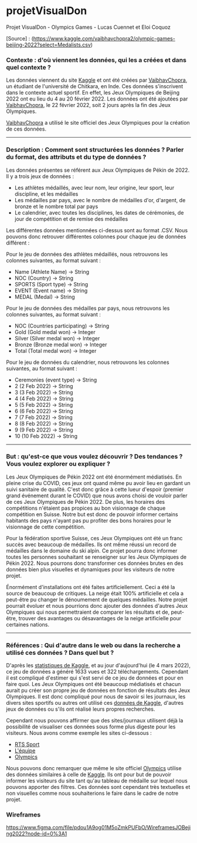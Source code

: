 # projetVisualDon
Projet VisualDon - Olympics Games - Lucas Cuennet et Eloi Coquoz

[Source] : (https://www.kaggle.com/vaibhavchopra2/olympic-games-beijing-2022?select=Medalists.csv)

### Contexte : d'où viennent les données, qui les a créées et dans quel contexte ?
Les données viennent du site [Kaggle](www.kaggle.com) et ont été créées par [VaibhavChopra](https://www.kaggle.com/vaibhavchopra2), un étudiant de l'université de Chitkara, en Inde. Ces données s'inscrivent dans le contexte actuel sportif. En effet, les Jeux Olympiques de Beijing 2022 ont eu lieu du 4 au 20 février 2022. Les données ont été ajoutées par [VaibhavChopra](https://www.kaggle.com/vaibhavchopra2), le 22 février 2022, soit 2 jours après la fin des Jeux Olympiques.

[VaibhavChopra](https://www.kaggle.com/vaibhavchopra2) a utilisé le site officiel des Jeux Olympiques pour la création de ces données.

----

### Description : Comment sont structurées les données ? Parler du format, des attributs et du type de données ?
Les données présentes se référent aux Jeux Olympiques de Pékin de 2022. Il y a trois jeux de données :
* Les athlètes médaillés, avec leur nom, leur origine, leur sport, leur discipline, et les médailles
* Les médailles par pays, avec le nombre de médailles d'or, d'argent, de bronze et le nombre total par pays
* Le calendrier, avec toutes les disciplines, les dates de cérémonies, de jour de compétition et de remise des médailles

Les différentes données mentionnées ci-dessus sont au format .CSV. Nous pouvons donc retrouver différentes colonnes pour chaque jeu de données différent :


Pour le jeu de données des athlètes médaillés, nous retrouvons les colonnes suivantes, au format suivant :
* Name (Athlete Name) -> String
* NOC (Country) -> String
* SPORTS (Sport type) -> String
* EVENT (Event name) -> String
* MEDAL (Medal) -> String


Pour le jeu de données des médailles par pays, nous retrouvons les colonnes suivantes, au format suivant :
* NOC (Countries participating) -> String
* Gold (Gold medal won) -> Integer
* Silver (Silver medal won) -> Integer
* Bronze (Bronze medal won) -> Integer
* Total (Total medal won) -> Integer


Pour le jeu de données du calendrier, nous retrouvons les colonnes suivantes, au format suivant :
* Ceremonies (event type) -> String
* 2 (2 Feb 2022) -> String
* 3 (3 Feb 2022) -> String
* 4 (4 Feb 2022) -> String
* 5 (5 Feb 2022) -> String
* 6 (6 Feb 2022) -> String
* 7 (7 Feb 2022) -> String
* 8 (8 Feb 2022) -> String
* 9 (9 Feb 2022) -> String
* 10 (10 Feb 2022) -> String

----

### But : qu'est-ce que vous voulez découvrir ? Des tendances ? Vous voulez explorer ou expliquer ?
Les Jeux Olympiques de Pékin 2022 ont été énormément médiatisés. En pleine crise du COVID, ces jeux ont quand même pu avoir lieu en gardant un suivi sanitaire de qualité. C'est donc grâce à cette lueur d'espoir (premier grand événement durant le COVID) que nous avons choisi de vouloir parler de ces Jeux Olympiques de Pékin 2022. De plus, les horaires des compétitions n'étaient pas propices au bon visionnage de chaque compétition en Suisse. Notre but est donc de pouvoir informer certains habitants des pays n'ayant pas pu profiter des bons horaires pour le visionnage de cette compétition.

Pour la fédération sportive Suisse, ces Jeux Olympiques ont été un franc succès avec beaucoup de médailles. Ils ont même réussi un record de médailles dans le domaine du ski alpin. Ce projet pourra donc informer toutes les personnes souhaitant se renseigner sur les Jeux Olympiques de Pékin 2022. Nous pourrons donc transformer ces données brutes en des données bien plus visuelles et dynamiques pour les visiteurs de notre projet.

Énormément d'installations ont été faites artificiellement. Ceci a été la source de beaucoup de critiques. La neige était 100% artificielle et cela a peut-être pu changer le dénoumement de quelques médailles. Notre projet pourrait évoluer et nous pourrions donc ajouter des données d'autres Jeux Olympiques qui nous permettraient de comparer les résultats et de, peut-être, trouver des avantages ou désavantages de la neige artificielle pour certaines nations.

----

### Références : Qui d'autre dans le web ou dans la recherche a utilisé ces données ? Dans quel but ?
D'après les [statistiques de Kaggle](https://www.kaggle.com/vaibhavchopra2/olympic-games-beijing-2022/activity), et au jour d'aujourd'hui (le 4 mars 2022), ce jeu de données a généré 1633 vues et 322 téléchargements. Cependant il est compliqué d'estimer qui s'est servi de ce jeu de données et pour en faire quoi. Les Jeux Olympiques ont été beaucoup médiatisés et chacun aurait pu créer son propre jeu de données en fonction de résultats des Jeux Olympiques.
Il est donc compliqué pour nous de savoir si les journaux, les divers sites sportifs ou autres ont utilisé ces [données de Kaggle](https://www.kaggle.com/vaibhavchopra2/olympic-games-beijing-2022/activity), d'autres jeux de données ou s'ils ont réalisé leurs propres recherches.


Cependant nous pouvons affirmer que des sites/journaux utilisent déjà la possibilité de visualiser ces données sous forme plus digeste pour les visiteurs. Nous avons comme exemple les sites ci-dessous :
* [RTS Sport](https://www.rts.ch/sport/jo/beijing-2022/widgets/resultats)
* [L'équipe](https://www.lequipe.fr/jeux-olympiques-hiver/page-tableau-des-medailles/par-pays)
* [Olympics](https://olympics.com/beijing-2022/olympic-games/fr/resultats/tous-les-sports/compte-de-medailles.htm)


Nous pouvons donc remarquer que même le site officiel [Olympics](https://olympics.com/beijing-2022/olympic-games/fr/resultats/tous-les-sports/compte-de-medailles.htm) utilise des données similaires à celle de [Kaggle](https://www.kaggle.com/vaibhavchopra2/olympic-games-beijing-2022/activity). Ils ont pour but de pouvoir informer les visiteurs du site tant qu'au tableau de médaille sur lequel nous pouvons apporter des filtres. Ces données sont cependant très textuelles et non visuelles comme nous souhaiterions le faire dans le cadre de notre projet.


### Wireframes
https://www.figma.com/file/pdou1A9og01M5oZmkPUFbO/WireframesJOBejing2022?node-id=0%3A1
